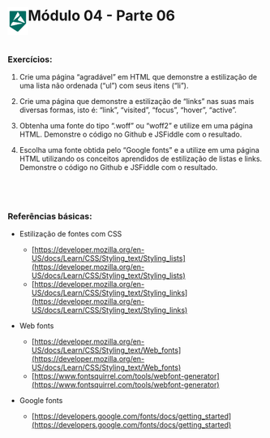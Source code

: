 <div display="flex">
    <img src="../assets/imgs/alpha-logo.png" width="40px" align="left"/>
    <h1>Módulo 04 - Parte 06</h1>
</div>

&nbsp;
### Exercícios:

1. Crie uma página “agradável” em HTML que demonstre a estilização de uma lista não ordenada (“ul”) com seus itens (“li”).

1. Crie uma página que demonstre a estilização de “links” nas suas mais diversas formas, isto é: “link”, “visited”, “focus”, “hover”, “active”.

1. Obtenha uma fonte do tipo “.woff” ou “woff2” e utilize em uma página HTML. Demonstre o código no Github e JSFiddle com o resultado.

1. Escolha uma fonte obtida pelo “Google fonts” e a utilize em uma página HTML utilizando os conceitos aprendidos de estilização de listas e links. Demonstre o código no Github e JSFiddle com o resultado.

&nbsp;
---

### Referências básicas:

- Estilização de fontes com CSS
    - [https://developer.mozilla.org/en-US/docs/Learn/CSS/Styling_text/Styling_lists](https://developer.mozilla.org/en-US/docs/Learn/CSS/Styling_text/Styling_lists)
    - [https://developer.mozilla.org/en-US/docs/Learn/CSS/Styling_text/Styling_links](https://developer.mozilla.org/en-US/docs/Learn/CSS/Styling_text/Styling_links)
    
- Web fonts
    - [https://developer.mozilla.org/en-US/docs/Learn/CSS/Styling_text/Web_fonts](https://developer.mozilla.org/en-US/docs/Learn/CSS/Styling_text/Web_fonts)
    - [https://www.fontsquirrel.com/tools/webfont-generator](https://www.fontsquirrel.com/tools/webfont-generator)
    
- Google fonts
    - [https://developers.google.com/fonts/docs/getting_started](https://developers.google.com/fonts/docs/getting_started)